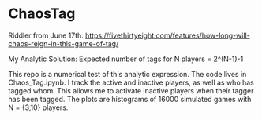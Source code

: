 # ChaosTag
Riddler from June 17th: https://fivethirtyeight.com/features/how-long-will-chaos-reign-in-this-game-of-tag/

My Analytic Solution: 
Expected number of tags for N players = 2^(N-1)-1

This repo is a numerical test of this analytic expression.
The code lives in Chaos_Tag.ipynb.
I track the active and inactive players, as well as who has tagged whom.  This allows me to activate inactive players when their tagger has been tagged.
The plots are histograms of 16000 simulated games with N = {3,10} players.


